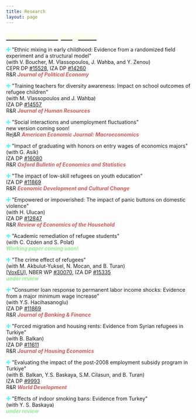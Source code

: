 ```yaml
---
title: Research
layout: page
---
```


<p><font size="+2"><b><u><font color="LightYellow">Research in progress</font></u></b></font></p>

<p><b><font color="Aqua">&#10018;</font></b> "Ethnic mixing in early childhood: Evidence from a randomized field
experiment and a structural model"
<br>(with V. Boucher, M. Vlassopoulos, J. Wahba, and Y. Zenou)
<br>CEPR DP <a href="https://cepr.org/publications/dp15528" target="_blank">#15528</a>, IZA DP <a href="https://docs.iza.org/dp14260.pdf" target="_blank">#14260</a>
<br>R&R <i><b><font color="IndianRed">Journal of Political Economy</font></b></i></p>

<p><b><font color="Aqua">&#10018;</font></b> "Training teachers for diversity awareness: Impact on school outcomes of refugee children"
<br>(with M. Vlassopoulos and J. Wahba)
<br>IZA DP <a href="https://docs.iza.org/dp14557.pdf" target="_blank">#14557</a>
<br>R&R <i><b><font color="IndianRed">Journal of Human Resources</font></b></i></p>

<p><b><font color="Aqua">&#10018;</font></b> "Social interactions and unemployment fluctuations"
<br>new version coming soon!
<br>Rej&R <i><b><font color="IndianRed">American Economic Journal: Macroeconomics</font></b></i></p>

<p><b><font color="Aqua">&#10018;</font></b> "Impact of graduating with honors on entry wages of economics majors"
<br>(with G. Asik)
<br>IZA DP <a href="https://docs.iza.org/dp16080.pdf" target="_blank">#16080</a>
<br>R&R <i><b><font color="IndianRed">Oxford Bulletin of Economics and Statistics</font></b></i></p>

<p><b><font color="Aqua">&#10018;</font></b> "The impact of low-skill refugees on youth education"
<br>IZA DP <a href="https://docs.iza.org/dp11869.pdf" target="_blank">#11869</a>
<br>R&R <i><b><font color="IndianRed">Economic Development and Cultural Change</font></b></i></p>

<p><b><font color="Aqua">&#10018;</font></b> "Empowered or impoverished: The impact of panic buttons on domestic violence"
<br>(with H. Ulucan)
<br>IZA DP <a href="https://docs.iza.org/dp12847.pdf" target="_blank">#12847</a>
<br>R&R <i><b><font color="IndianRed">Review of Economics of the Household</font></b></i></p>

<p><b><font color="Aqua">&#10018;</font></b> "Academic remediation of refugee students"
<br>(with C. Ozden and S. Polat)
<br><i><b><font color="LightGreen">Working paper coming soon!</font></b></i></p>

<p><b><font color="Aqua">&#10018;</font></b> "The crime effect of refugees"
<br>(with M. Akbulut-Yuksel, N. Mocan, and B. Turan)
<br>[<a href="https://cepr.org/voxeu/columns/crime-effect-refugees" target="_blank">VoxEU</a>], NBER WP <a href="https://www.nber.org/papers/w30070" target="_blank">#30070</a>, IZA DP <a href="https://docs.iza.org/dp15335.pdf" target="_blank">#15335</a>
<br><i><b><font color="LightGreen">under review</font></b></i></p>

<p><b><font color="Aqua">&#10018;</font></b> "Consumer loan response to permanent labor income shocks: Evidence from a major minimum wage increase"
<br>(with Y.S. Hacihasanoglu)
<br>IZA DP <a href="https://docs.iza.org/dp10751.pdf" target="_blank">#11869</a>
<br>R&R <i><b><font color="IndianRed">Journal of Banking & Finance</font></b></i></p>

<p><b><font color="Aqua">&#10018;</font></b> "Forced migration and housing rents: Evidence from Syrian refugees in Turkiye"
<br>(with B. Balkan)
<br>IZA DP <a href="https://docs.iza.org/dp11611.pdf" target="_blank">#11611</a>
<br>R&R <i><b><font color="IndianRed">Journal of Housing Economics</font></b></i></p>

<p><b><font color="Aqua">&#10018;</font></b> "Evaluating the impact of the post-2008 employment subsidy program in Turkiye"
<br>(with B. Balkan, Y.S. Baskaya, S.M. Cilasun, and B. Turan)
<br>IZA DP <a href="https://docs.iza.org/dp9993.pdf" target="_blank">#9993</a>
<br>R&R <i><b><font color="IndianRed">World Development</font></b></i></p>

<p><b><font color="Aqua">&#10018;</font></b> "Effects of indoor smoking bans: Evidence from Turkey"
<br>(with Y. S. Baskaya)
<br><i><b><font color="LightGreen">under review</font></b></i></p>
